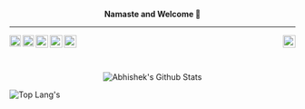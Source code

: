 <b><p align = "center"> Namaste and Welcome :pray: </p></b>
<hr>

<a href="https://www.linkedin.com/in/abhishek-chandra-071977114/" target="_blank">
  <img align="left" alt="Abhishek's LinkedIn" width="20px" target="_blank" src="https://cdn.jsdelivr.net/npm/simple-icons@v3/icons/linkedin.svg" />
</a>

<a href="https://www.hackerearth.com/@1ac23456789" target="_blank">
  <img align="left" alt="Abhishek's HackerEarth" width="20px" target="_blank" src="https://cdn.jsdelivr.net/npm/simple-icons@3.8.0/icons/hackerearth.svg" />
</a>

<a href="https://www.hackerrank.com/Abhishek_Coder" target="_blank">
  <img align="left" alt="Abhishek's HackerRank" width="22px" target="_blank" src="https://cdn.jsdelivr.net/npm/simple-icons@3.8.0/icons/hackerrank.svg" />
</a>

<a href="https://github.com/abhishekchandra2522k" target="_blank">
  <img align="right" alt="Abhishek's GitHub" width="22px" target="_blank" src="https://cdn.jsdelivr.net/npm/simple-icons@3.8.0/icons/github.svg" />
</a>

<a href="https://mail.google.com/mail/?view=cm&fs=1&to=1ac23456789@gmail.com" target="_blank">
  <img align="left" alt="Abhishek's Gmail" width="22px" target="_blank" src="https://cdn.jsdelivr.net/npm/simple-icons@3.8.0/icons/gmail.svg" />
</a>

<a href="https://www.instagram.com/_abhishekchandra/" target="_blank">
  <img align="left" alt="Abhishek's Instagram" width="22px" target="_blank" src="https://cdn.jsdelivr.net/npm/simple-icons@3.8.0/icons/instagram.svg" />
</a>


</br>
</br>
</br>

<p align = "center">
<img alt="Abhishek's Github Stats" src = "https://github-readme-stats.vercel.app/api?username=abhishekchandra2522k&show_icons=true&theme=midnight-purple" align = "center"/>
</p>
<p align = "center">
<img src = "https://github-readme-stats.vercel.app/api/top-langs/?username=abhishekchandra2522k&theme=vue" align = "left" alt = "Top Lang's"/>
</p>


<!--
**abhishekchandra2522k/abhishekchandra2522k** is a ✨ _special_ ✨ repository because its `README.md` (this file) appears on your GitHub profile.

Here are some ideas to get you started:

- 🔭 I’m currently working on ...
- 🌱 I’m currently learning ...
- 👯 I’m looking to collaborate on ...
- 🤔 I’m looking for help with ...
- 💬 Ask me about ...
- 📫 How to reach me: ...
- 😄 Pronouns: ...
- ⚡ Fun fact: ...
-->
